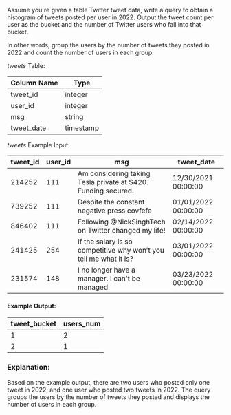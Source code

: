 Assume you're given a table Twitter tweet data, write a query to obtain a histogram of tweets posted per user in 2022. Output the tweet count per user as the bucket and the number of Twitter users who fall into that bucket.

In other words, group the users by the number of tweets they posted in 2022 and count the number of users in each group.

*tweets* Table:

| Column Name	| Type |
| - | - |
| tweet_id	| integer |
| user_id	| integer |
| msg	| string |
| tweet_date	| timestamp |

*tweets* Example Input:

| tweet_id	| user_id	| msg	| tweet_date
| - | - | - | - | 
| 214252	| 111	| Am considering taking Tesla private at $420. Funding secured.	| 12/30/2021 00:00:00 |
| 739252	| 111	| Despite the constant negative press covfefe	| 01/01/2022 00:00:00 |
| 846402	| 111	| Following @NickSinghTech on Twitter changed my life!	| 02/14/2022 00:00:00 |
| 241425	| 254	| If the salary is so competitive why won’t you tell me what it is?	| 03/01/2022 00:00:00 |
| 231574	| 148	| I no longer have a manager. I can't be managed	| 03/23/2022 00:00:00 |

#### Example Output:

| tweet_bucket	| users_num |
| - | - |
| 1	| 2 |
| 2	| 1 |

### Explanation:

Based on the example output, there are two users who posted only one tweet in 2022, and one user who posted two tweets in 2022. The query groups the users by the number of tweets they posted and displays the number of users in each group.